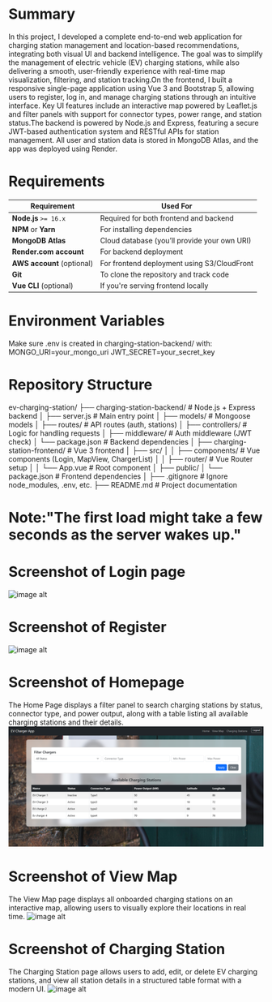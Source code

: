 # Summary

In this project, I developed a complete end-to-end web application for charging station management and location-based recommendations, integrating both visual UI and backend intelligence. The goal was to simplify the management of electric vehicle (EV) charging stations, while also delivering a smooth, user-friendly experience with real-time map visualization, filtering, and station tracking.On the frontend, I built a responsive single-page application using  Vue 3 and  Bootstrap 5, allowing users to register, log in, and manage charging stations through an intuitive interface. Key UI features include an interactive map powered by Leaflet.js and filter panels with support for connector types, power range, and station status.The backend is powered by Node.js and Express, featuring a secure JWT-based authentication system and RESTful APIs for station management. All user and station data is stored in  MongoDB Atlas, and the app was deployed using  Render.
# Requirements

| Requirement                | Used For                                     |
| -------------------------- | -------------------------------------------- |
| **Node.js** `>= 16.x`      | Required for both frontend and backend       |
| **NPM** or **Yarn**        | For installing dependencies                  |
| **MongoDB Atlas**          | Cloud database (you’ll provide your own URI) |
| **Render.com account**     | For backend deployment                       |
| **AWS account** (optional) | For frontend deployment using S3/CloudFront  |
| **Git**                    | To clone the repository and track code       |
| **Vue CLI** (optional)     | If you're serving frontend locally           |

# Environment Variables

Make sure .env is created in charging-station-backend/ with:
MONGO_URI=your_mongo_uri
JWT_SECRET=your_secret_key

# Repository Structure

ev-charging-station/
├── charging-station-backend/ # Node.js + Express backend
│ ├── server.js # Main entry point
│ ├── models/ # Mongoose models
│ ├── routes/ # API routes (auth, stations)
│ ├── controllers/ # Logic for handling requests
│ ├── middleware/ # Auth middleware (JWT check)
│ └── package.json # Backend dependencies
│
├── charging-station-frontend/ # Vue 3 frontend
│ ├── src/
│ │ ├── components/ # Vue components (Login, MapView, ChargerList)
│ │ ├── router/ # Vue Router setup
│ │ └── App.vue # Root component
│ ├── public/
│ └── package.json # Frontend dependencies
│
├── .gitignore # Ignore node_modules, .env, etc.
├── README.md # Project documentation

# Note:"The first load might take a few seconds as the server wakes up."

# Screenshot of Login page
![image alt]()
# Screenshot of Register
![image alt]()
# Screenshot of Homepage
The Home Page displays a filter panel to search charging stations by status, connector type, and power output, along with a table listing all available charging stations and their details.
![image alt](https://github.com/SivapriyaRadhakrishnan/EV-project/blob/97a1ea1c9687c651fc36b4157e5f190ef2e92320/charging-station-backend/Screenshot%202025-06-01%20000736.png)
# Screenshot of View Map
The View Map page displays all onboarded charging stations on an interactive map, allowing users to visually explore their locations in real time.
![image alt]()
# Screenshot of Charging Station
The Charging Station page allows users to add, edit, or delete EV charging stations, and view all station details in a structured table format with a modern UI.
![image alt]()




